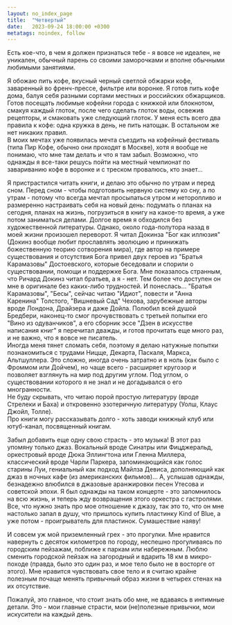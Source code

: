 ```yaml
---
layout: no_index_page
title:  "Четвертый"
date:   2023-09-24 18:00:00 +0300
metatags: noindex, follow
---
```

Есть кое-что, в чем я должен признаться тебе - я вовсе не идеален, не уникален, обычный парень со своими заморочками и вполне обычными любимыми занятиями.

Я обожаю пить кофе, вкусный черный светлой обжарки кофе, заваренный во френч-прессе, фильтре или воронке. Я готов пить кофе дома, балуя себя разными сортами местных и российских обжарщиков. Готов посещать любимые кофейни города с книжкой или блокнотом, смакуя каждый глоток, после чего сделать глоток воды, освежив рецепторы, и смаковать уже следующий глоток. У меня есть всего два правила к кофе: одна кружка в день, не пить натощак. В остальном же нет никаких правил.<br>В моих мечтах уже появилась мечта съездить на кофейный фестиваль (типа Пир Кофе, обычно они проходят в Москве), хотя я вообще не понимаю, что мне там делать и что я там забыл. Возможно, что однажды я все-таки решусь пойти на местный чемпионат по завариванию кофе в воронке и с треском провалюсь, кто знает...

Я пристрастился читать книги, и делаю это обычно по утрам и перед сном. Перед сном - чтобы подготовить нервную систему ко сну, а по утрам - потому что всегда мечтал просыпаться утром и неторопливо и размеренно настраивать себя на новый день: подумать о планах на сегодня, планах на жизнь, погрузиться в книгу на какое-то время, а уже потом заниматься делами. Долгое время я обходился без художественной литературы. Однако, около года-полутора назад в моей жизни произошел переворот. Я читал Докинза "Бог как иллюзия" (Докинз вообще любит прославлять эволюцию и принижать божественную теорию сотворения мира), где автор на примере существования и отсутствия Бога привел двух героев из "Братья Карамазовы" Достоевского, которые беседовали и спорили о существовании, помощи и поддержке Бога. Мне показалось странным, что Ричард Докинз читал братьев, а я - нет. Тем более что доступен он мне в оригинале без каких-либо трудностей. И понеслась... "Братья Карамазовы", "Бесы", сейчас читаю "Идиот", повести и "Анна Каренина" Толстого, "Вишневый Сад" Чехова, зарубежные авторы вроде Лондона, Драйзера и даже Дойла. Полюбил всей душой Бредбери, наконец-то смог прочувствовать с третьей попытки его "Вино из одуванчиков", а его сборник эссе "Дзен в искусстве написания книг" я перечитал дважды, и готов прочитать еще много раз, и не важно, что я вовсе не писатель. <br>
Иногда меня тянет сломать себя, поэтому я делаю натужные попытки познакомиться с трудами Ницще, Декарта, Паскаля, Маркса, Альтшуллера. Это сложно, иногда очень затратно и в ноль (как было с Фроммом или Дойчем), но чаще всего - расширяет кругозор и позволяет взглянуть на мир под другим углом. Под углом, о существовании которого я не знал и не догадывался о его многранности.<br>
Не буду скрывать, что читаю порой простую литературу (вроде Стрелеки и Баха) и откровенно эзотеричную литературу (Уолш, Клаус Джойл, Толле).<br>
Про книги могу рассказывать долго - хоть заводи книжный клуб или ютуб-канал, посвященный книгам.

Забыл добавить еще одну свою страсть - это музыка! В этот раз упомяну только джаз. Вокальный вроде Синатры или Фицджеральд, оркестровый вроде Дюка Эллингтона или Гленна Миллера, классический вроде Чарли Паркера, запоминающийся как голос старины Луи, гениальный как подход Майлза Девиса, дополняющий как джаз в ночных кафе (из американских фильмов)... А, услышав однажды, безнадежно влюбился в джазовые аранжировки песен Утесова и советской эпохи. Я был однажды на таком концерте - это запомнилось на всю жизнь, и теперь жду возвращения этого оркестра с гастролями. Все, что нужно знать про мое отношение к джазу, так это то, что он мне настолько запал в душу, что пришлось купить пластинку Kind of Blue, а уже потом - проигрыватель для пластинок. Сумашествие наяву!<br>

И совсем уж мой приземленный грех - это прогулки. Мне нравится навернуть с десяток километров по городу, неспешно прогуливаясь по городским пейзажам, поближе к паркам или набережным. Люблю сменить городской пейзаж на загородный и вдарить 18 км в микро-походе (правда, было это один раз, и мое тело было не в восторге от этого). Мне нравится чувствовать свое тело и я считаю крайне полезным почаще менять привычный образ жизни в четырех стенах на их отсутствие.

Пожалуй, это главное, что стоит знать обо мне, не вдаваясь в интимные детали. Это - мои главные страсти, мои (не)полезные привычки, мои искусители на каждый день. 